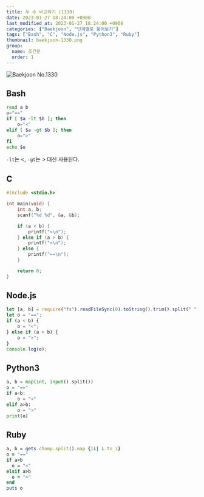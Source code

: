 ```yaml
---
title: 두 수 비교하기 (1330)
date: 2023-01-27 18:24:00 +0900
last_modified_at: 2023-01-27 18:24:00 +0900
categories: ["Baekjoon", "단계별로 풀어보기"]
tags: ["Bash", "C", "Node.js", "Python3", "Ruby"]
thumbnail: baekjoon-1330.png
group:
  name: 조건문
  order: 1
---
```


![Baekjoon No.1330](baekjoon-1330.png)

## Bash
```bash
read a b
o="=="
if [ $a -lt $b ]; then
	o="<"
elif [ $a -gt $b ]; then
	o=">"
fi
echo $o
```
`-lt`는 <, `-gt`는 > 대신 사용된다.

## C
```c
#include <stdio.h>

int main(void) {
	int a, b;
	scanf("%d %d", &a, &b);

	if (a < b) {
		printf("<\n");
	} else if (a > b) {
		printf(">\n");
	} else {
		printf("==\n");
	}

	return 0;
}
```

## Node.js
```javascript
let [a, b] = require("fs").readFileSync(0).toString().trim().split(" ").map(Number);
let o = "==";
if (a < b) {
	o = "<";
} else if (a > b) {
	o = ">";
}
console.log(o);
```

## Python3
```python
a, b = map(int, input().split())
o = "=="
if a<b:
    o = "<"
elif a>b:
    o = ">"
print(o)
```

## Ruby
```ruby
a, b = gets.chomp.split().map {|i| i.to_i}
o = "=="
if a<b
  o = "<"
elsif a>b
  o = ">"
end
puts o
```
